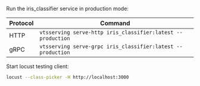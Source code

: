 Run the iris_classifier service in production mode:

| Protocol | Command                                                  |
| -------- | -------------------------------------------------------- |
| HTTP     | `vtsserving serve-http iris_classifier:latest --production` |
| gRPC     | `vtsserving serve-grpc iris_classifier:latest --production` |

Start locust testing client:

```bash
locust --class-picker -H http://localhost:3000
```

